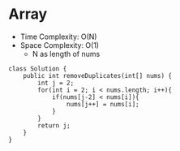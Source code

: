 # Array
* Time Complexity: O(N)
* Space Complexity: O(1)
	* N as length of nums
```
class Solution {
    public int removeDuplicates(int[] nums) {
        int j = 2;
        for(int i = 2; i < nums.length; i++){
            if(nums[j-2] < nums[i]){
                nums[j++] = nums[i];
            }
        }
        return j;
    }
}
```